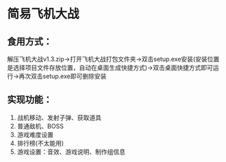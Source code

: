 # 简易飞机大战

## 食用方式：
解压飞机大战v1.3.zip->打开飞机大战打包文件夹->双击setup.exe安装(安装位置是选择项目文件存放位置，自动在桌面生成快捷方式)->双击桌面快捷方式即可运行->再次双击setup.exe即可删除安装

## 实现功能：
1. 战机移动、发射子弹、获取道具
2. 普通敌机、BOSS
3. 游戏难度设置
4. 排行榜(不太能用)
5. 游戏设置：音效、游戏说明、制作组信息
